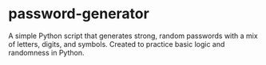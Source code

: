 # password-generator
A simple Python script that generates strong, random passwords with a mix of letters, digits, and symbols. Created to practice basic logic and randomness in Python.
